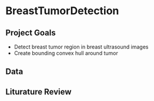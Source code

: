 # BreastTumorDetection
## Project Goals 
- Detect breast tumor region in breast ultrasound images
- Create bounding convex hull around tumor 
## Data 
## Liturature Review 
